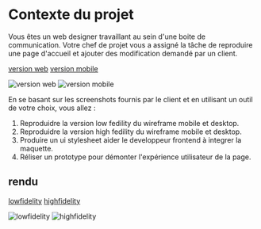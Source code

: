 # Contexte du projet

Vous êtes un web designer travaillant au sein d'une boite de communication. Votre chef de projet vous a assigné la tâche de reproduire une page d'accueil et ajouter des modification demandé par un client.

[version web](desktop.jpg)
[version mobile](mobile.jpg)

![version web](desktop.jpg)
![version mobile](mobile.jpg)

En se basant sur les screenshots fournis par le client et en utilisant un outil de votre choix, vous allez :

1) Reproduidre la version low fedility du wireframe mobile et desktop.
2) Reproduidre la version high fedility du wireframe mobile et desktop.
3) Produire un ui stylesheet aider le developpeur frontend à integrer la maquette.
4) Réliser un prototype pour démonter l'expérience utilisateur de la page.

## rendu

[lowfidelity](low.png)
[highfidelity](high.png)


![lowfidelity](low.png)
![highfidelity](high.png)

